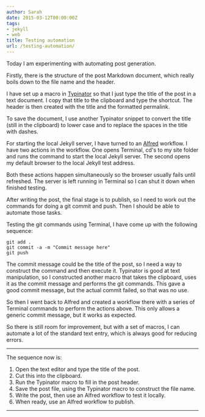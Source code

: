 ```yaml
---
author: Sarah
date: 2015-03-12T00:00:00Z
tags:
- jekyll
- web
title: Testing automation
url: /testing-automation/
---
```


Today I am experimenting with automating post generation.

Firstly, there is the structure of the post Markdown document, which really boils down to the file name and the header.

I have set up a macro in [Typinator][1] so that I just type the title of the post in a text document. I copy that title to the clipboard and type the shortcut. The header is then created with the title and the formatted permalink.

To save the document, I use another Typinator snippet to convert the title (still in the clipboard) to lower case and to replace the spaces in the title with dashes.

For starting the local Jekyll server, I have turned to an [Alfred][2] workflow. I have two actions in the workflow. One opens Terminal, cd's to my site folder and runs the command to start the local Jekyll server. The second opens my default browser to the local Jekyll test address.

Both these actions happen simultaneously so the browser usually fails until refreshed.
The server is left running in Terminal so I can shut it down when finished testing.

After writing the post, the final stage is to publish, so I need to work out the commands for doing a git commit and push. Then I should be able to automate those tasks.

Testing the git commands using Terminal, I have come up with the following sequence:

    git add .
    git commit -a -m "Commit message here"
    git push

The commit message could be the title of the post, so I need a way to construct the command and then execute it. Typinator is good at text manipulation, so I constructed another macro that takes the clipboard, uses it as the commit message and performs the git commands. This gave a good commit message, but the actual commit failed, so that was no use.

So then I went back to Alfred and created a workflow there with a series of Terminal commands to perform the actions above. This only allows a generic commit message, but it works as expected.

So there is still room for improvement, but with a set of macros, I can automate a lot of the standard text entry, which is always good for reducing errors.

--- 

The sequence now is:

1. Open the text editor and type the title of the post.
1. Cut this into the clipboard.
1. Run the Typinator macro to fill in the post header.
1. Save the post file, using the Typinator macro to construct the file name.
1. Write the post, then use an Alfred workflow to test it locally.
1. When ready, use an Alfred workflow to publish.

---
[1]: http://www.ergonis.com/products/typinator/
[2]: http://www.alfredapp.com